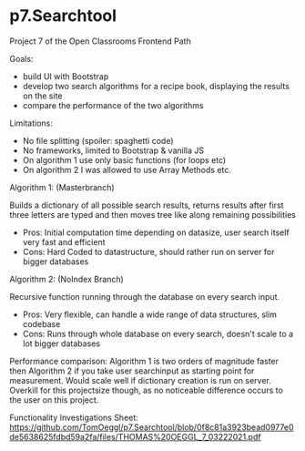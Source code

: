 # p7.Searchtool

Project 7 of the Open Classrooms Frontend Path

Goals: 
- build UI with Bootstrap
- develop two search algorithms for a recipe book, displaying the results on the site
- compare the performance of the two algorithms

Limitations: 
- No file splitting (spoiler: spaghetti code)
- No frameworks, limited to Bootstrap & vanilla JS
- On algorithm 1 use only basic functions (for loops etc)
- On algorithm 2 I was allowed to use Array Methods etc.

Algorithm 1: (Masterbranch)

Builds a dictionary of all possible search results, returns results after first three letters are typed and then moves tree like along remaining possibilities
- Pros: Initial computation time depending on datasize, user search itself very fast and efficient
- Cons: Hard Coded to datastructure, should rather run on server for bigger databases 

Algorithm 2: (NoIndex Branch)

Recursive function running through the database on every search input.
- Pros: Very flexible, can handle a wide range of data structures, slim codebase
- Cons: Runs through whole database on every search, doesn't scale to a lot bigger databases

Performance comparison: 
Algorithm 1 is two orders of magnitude faster then Algorithm 2 if you take user searchinput as starting point for measurement. 
Would scale well if dictionary creation is run on server. Overkill for this projectsize though, as no noticeable difference occurs to the user on this project.

Functionality Investigations Sheet: 
https://github.com/TomOeggl/p7.Searchtool/blob/0f8c81a3923bead0977e0de5638625fdbd59a2fa/files/THOMAS%20OEGGL_7_03222021.pdf
